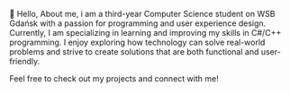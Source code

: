 👋 Hello,
About me, i am a third-year Computer Science student on WSB Gdańsk with a passion for programming and user experience design.
Currently, I am specializing in learning and improving my skills in C#/C++ programming. 
I enjoy exploring how technology can solve real-world problems and strive to create solutions that are both functional and user-friendly.

Feel free to check out my projects and connect with me!

